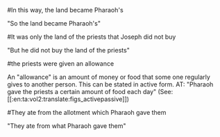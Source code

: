 #In this way, the land became Pharaoh's

"So the land became Pharaoh's"

#It was only the land of the priests that Joseph did not buy

"But he did not buy the land of the priests"

#the priests were given an allowance

An "allowance" is an amount of money or food that some one regularly gives to another person. This can be stated in active form. AT: "Pharaoh gave the priests a certain amount of food each day" (See: [[:en:ta:vol2:translate:figs_activepassive]])

#They ate from the allotment which Pharaoh gave them

"They ate from what Pharaoh gave them"
